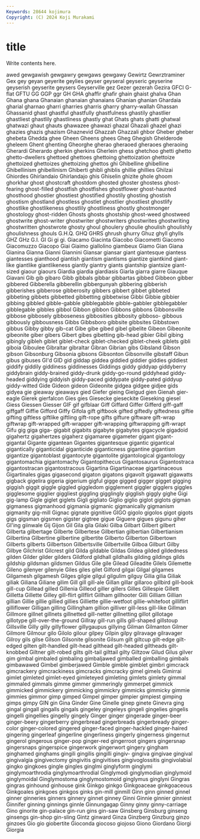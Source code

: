 ```yaml
---
Keywords: 28644 kojimura
Copyright: (C) 2024 Koji Murakami
---
```


# title

Write contents here.



awed
gewgawish gewgawry gewgaws gewgawy Gewirtz Gewrztraminer Gex gey geyan geyerite
geylies geyser geyseral geyseric geyserine geyserish geyserite geysers Geyserville gez
Gezer gezerah Gezira GFCI G-flat GFTU GG GGP ggr GH
GHA ghaffir ghafir ghain ghaist ghalva Ghan Ghana ghana Ghanaian
ghanaian ghanaians Ghanian ghanian Ghardaia gharial gharnao gharri gharries gharris
gharry gharry-wallah Ghassan Ghassanid ghast ghastful ghastfully ghastfulness ghastily ghastlier
ghastliest ghastlily ghastliness ghastly ghat Ghats ghats ghatti ghatwal ghatwazi
ghaut ghauts ghawazee ghawazi ghazal Ghazali ghazel ghazi ghazies ghazis
ghazism Ghaznevid Ghazzah Ghazzali ghbor Gheber gheber ghebeta Ghedda ghee
Gheen Gheens ghees Gheg Ghegish Ghelderode gheleem Ghent ghenting Gheorghe
gherao gheraoed gheraoes gheraoing Gherardi Gherardo gherkin gherkins Gherlein ghess
ghetchoo ghetti ghetto ghetto-dwellers ghettoed ghettoes ghettoing ghettoization ghettoize ghettoized
ghettoizes ghettoizing ghettos ghi Ghibelline ghibelline Ghibellinism ghibellinism Ghiberti ghibli
ghiblis ghillie ghillies Ghilzai Ghiordes Ghirlandaio Ghirlandajo ghis Ghiselin ghizite
ghole ghoom ghorkhar ghost ghostcraft ghostdom ghosted ghoster ghostess ghost-fearing
ghost-filled ghostfish ghostfishes ghostflower ghost-haunted ghosthood ghostier ghostiest ghostified ghostily
ghosting ghostish ghostism ghostland ghostless ghostlet ghostlier ghostliest ghostlify ghostlike
ghostlikeness ghostlily ghostliness ghostly ghostmonger ghostology ghost-ridden Ghosts ghosts ghostship
ghost-weed ghostweed ghostwrite ghost-writer ghostwriter ghostwriters ghostwrites ghostwriting ghostwritten ghostwrote
ghosty ghoul ghoulery ghoulie ghoulish ghoulishly ghoulishness ghouls G.H.Q. GHQ
GHRS ghrush ghurry Ghuz ghyll ghylls GHZ GHz G.I. GI
Gi gi gi. Giacamo Giacinta Giacobo Giacometti Giacomo Giacomuzzo Giacopo
Giai Giaimo giallolino giambeux Giamo Gian Giana Gianina Gianna Gianni
Giannini Giansar giansar giant giantesque giantess giantesses gianthood giantish giantism
giantisms giantize giantkind giant-like giantlike giantlikeness giantly giantry giants giantship
giantsize giant-sized giaour giaours Giardia giardia giardiasis Giarla giarra giarre
Giauque Giavani Gib gib gibaro Gibb gibbals gibbar gibbartas gibbed
Gibbeon gibber gibbered Gibberella gibberellin gibbergunyah gibbering gibberish gibberishes gibberose
gibberosity gibbers gibbert gibbet gibbeted gibbeting gibbets gibbetted gibbetting gibbetwise
Gibbi Gibbie gibbier gibbing gibbled gibble-gabble gibblegabble gibble-gabbler gibblegabbler gibblegable
gibbles gibbol Gibbon gibbon Gibbons gibbons Gibbonsville gibbose gibbosely gibboseness
gibbosities gibbosity gibboso- gibbous gibbously gibbousness Gibbs Gibbsboro gibbsite gibbsites
Gibbstown gibbus Gibby gibby gib-cat Gibe gibe gibed gibel gibelite
Gibeon Gibeonite gibeonite giber gibers Gibert gibes gibetting gib-head gibier
Gibil gibing gibingly gibleh giblet giblet-check giblet-checked giblet-cheek giblets gibli
giboia Giboulee Gibraltar gibraltar Gibran Gibrian gibs Gibsland Gibson gibson
Gibsonburg Gibsonia gibsons Gibsonton Gibsonville gibstaff Gibun gibus gibuses GI'd
GID gid giddap giddea giddied giddier giddies giddiest giddify giddily
giddiness giddinesses Giddings giddy giddyap giddyberry giddybrain giddy-brained giddy-drunk giddy-go-round
giddyhead giddy-headed giddying giddyish giddy-paced giddypate giddy-pated giddyup giddy-witted Gide
Gideon gideon Gideonite gidgea gidgee gidjee gids gidyea gie gieaway
gieaways gied Giefer gieing Gielgud gien Gienah gier-eagle Gierek gierfalcon
Gies gies Giesecke gieseckite Gieseking giesel Giess Giessen Giesser GIF
gif gifblaar Giff Giffard Giffer Gifferd giff-gaff giffgaff Giffie Gifford
Giffy Gifola gift giftbook gifted giftedly giftedness giftie gifting giftless
giftlike giftling gift-rope gifts gifture giftware gift-wrap giftwrap gift-wrapped gift-wrapper
gift-wrapping giftwrapping gift-wrapt Gifu gig giga giga- gigabit gigabits gigabyte
gigabytes gigacycle gigadoid gigahertz gigahertzes gigaherz gigamaree gigameter gigant gigant-
gigantal Gigante gigantean Gigantes gigantesque gigantic gigantical gigantically giganticidal giganticide
giganticness gigantine gigantism gigantize gigantoblast gigantocyte gigantolite gigantological gigantology gigantomachia
gigantomachy Gigantopithecus Gigantosaurus Gigantostraca gigantostracan gigantostracous Gigartina Gigartinaceae gigartinaceous Gigartinales
gigas gigasecond gigaton gigatons gigavolt gigawatt gigawatts gigback gigelira gigeria
gigerium gigful gigge gigged gigger gigget gigging giggish giggit giggle
giggled giggledom gigglement giggler gigglers giggles gigglesome gigglier giggliest giggling
gigglingly gigglish giggly gighe Gigi gig-lamp Gigle giglet giglets Gigli
gigliato Giglio giglio giglot giglots gigman gigmaness gigmanhood gigmania gigmanic
gigmanically gigmanism gigmanity gig-mill Gignac gignate gignitive GIGO gigolo gigolos
gigot gigots gigs gigsman gigsmen gigster gigtree gigue Giguere gigues
gigunu giher GI'ing giinwale Gij Gijon Gil Gila gila Gilaki
Gilba Gilbart Gilbert gilbert Gilberta gilbertage Gilberte Gilbertese Gilbertian gilbertian
Gilbertianism Gilbertina Gilbertine gilbertine gilbertite Gilberto Gilberton Gilbertown Gilberts gilberts
Gilbertson Gilbertsville Gilbertville Gilboa Gilburt Gilby Gilbye Gilchrist Gilcrest gild
Gilda gildable Gildas Gildea gilded gildedness gilden Gilder gilder gilders
Gildford gildhall gildhalls gilding gildings gilds gildship gildsman gildsmen Gildus
Gile gile Gilead Gileadite Gilels Gilemette Gileno gilenyer gilenyie Giles
giles gilet Gilford gilgai Gilgal gilgames Gilgamesh gilgamesh Gilges gilgie
gilgul gilgulim gilguy Gilia gilia Giliak giliak Giliana Giliane gilim
Gill gill gill-ale Gillan gillar gillaroo gillbird gill-book gill-cup Gillead
gilled Gillenia Gilleod giller gillers Gilles Gillespie Gillett Gilletta Gillette
Gilley gill-flirt gillflirt Gillham gillhooter Gilli Gilliam Gillian gillian Gillie
gillie gillied gillies Gilliette gillie-wetfoot gillie-whitefoot gilliflirt gilliflower Gilligan gilling
Gillingham gillion gilliver gill-less gill-like Gillman Gillmore gillnet gillnets gillnetted
gill-netter gillnetting gillot gillotage gillotype gill-over-the-ground Gillray gill-run gills gill-shaped
gillstoup Gillsville Gilly gilly gillyflower gillygaupus gillying Gilman Gilmanton Gilmer
Gilmore Gilmour gilo Gilolo gilour gilpey Gilpin gilpy gilravage gilravager
Gilroy gils gilse Gilson Gilsonite gilsonite Gilsum gilt giltcup gilt-edge
gilt-edged gilten gilt-handled gilt-head gilthead gilt-headed giltheads gilt-knobbed Giltner gilt-robed
gilts gilt-tail gilttail gilty Giltzow Gilud Gilus gilver gim gimbal
gimbaled gimbaling gimbaljawed gimballed gimballing gimbals gimbawawed Gimbel gimberjawed Gimble
gimble gimblet gimbri gimcrack gimcrackery gimcrackiness gimcracks gimcracky gimel gimels
Gimirrai gimlet gimleted gimlet-eyed gimleteyed gimleting gimlets gimlety gimmal gimmaled
gimmals gimme gimmer gimmeringly gimmerpet gimmick gimmicked gimmickery gimmicking gimmickry
gimmicks gimmicky gimmie gimmies gimmor gimp gimped Gimpel gimper gimpier
gimpiest gimping gimps gimpy GIN gin Gina Ginder Gine Ginelle
ginep ginete Ginevra ging gingal gingall gingalls gingals gingeley gingeleys
gingeli gingelies gingelis gingelli gingellies gingelly gingely Ginger ginger gingerade
ginger-beer ginger-beery gingerberry gingerbread gingerbreads gingerbready ginger-color ginger-colored gingered ginger-faced
ginger-hackled ginger-haired gingering gingerleaf gingerline gingerliness gingerly gingerness gingernut gingerol
gingerous ginger-pop ginger-red gingerroot gingers gingersnap gingersnaps gingerspice gingerwork gingerwort
gingery gingham ginghamed ginghams gingili gingilis gingilli gingiv- gingiva gingivae
gingival gingivalgia gingivectomy gingivitis gingivitises gingivoglossitis gingivolabial gingko gingkoes gingle
gingles ginglmi ginglyform ginglymi ginglymoarthrodia ginglymoarthrodial Ginglymodi ginglymodian ginglymoid ginglymoidal
Ginglymostoma ginglymostomoid ginglymus ginglyni Gingras gingras ginhound ginhouse gink Ginkgo
ginkgo Ginkgoaceae ginkgoaceous Ginkgoales ginkgoes ginkgos ginks gin-mill ginmill Ginn
ginn ginned ginnel ginner ginneries ginners ginnery ginnet ginney Ginni
Ginnie ginnier ginniest Ginnifer ginning ginnings ginnle Ginnungagap Ginny ginny
ginny-carriage Gino ginorite gin-palace gin-run gins gin-saw Ginsberg Ginsburg ginseng
ginsengs gin-shop gin-sling Gintz ginward Ginza Ginzberg Ginzburg ginzo ginzoes
Gio gio giobertite Gioconda giocoso giojoso Giono Giordano Giorgi Giorgia
